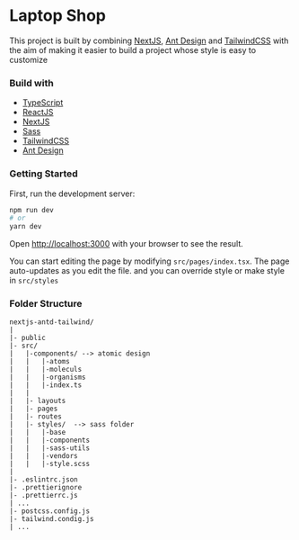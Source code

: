 # Laptop Shop

This project is built by combining [NextJS](https://nextjs.org/), [Ant Design](https://ant.design/) and [TailwindCSS](https://tailwindcss.com/) with the aim of making it easier to build a project whose style is easy to customize

### Build with

- [TypeScript](https://www.typescriptlang.org/)
- [ReactJS](https://reactjs.org/)
- [NextJS](https://nextjs.org/)
- [Sass](https://sass-lang.com/)
- [TailwindCSS](https://tailwindcss.com/)
- [Ant Design](https://ant.design/)

### Getting Started

First, run the development server:

```bash
npm run dev
# or
yarn dev
```

Open [http://localhost:3000](http://localhost:3000) with your browser to see the result.

You can start editing the page by modifying `src/pages/index.tsx`. The page auto-updates as you edit the file. and you can override style or make style in `src/styles`

### Folder Structure

```
nextjs-antd-tailwind/
|
|- public
|- src/
|   |-components/ --> atomic design
|   |   |-atoms
|   |   |-moleculs
|   |   |-organisms
|   |   |-index.ts
|   |
|   |- layouts
|   |- pages
|   |- routes
|   |- styles/  --> sass folder
|   |   |-base
|   |   |-components
|   |   |-sass-utils
|   |   |-vendors
|   |   |-style.scss
|
|- .eslintrc.json
|- .prettierignore
|- .prettierrc.js
| ...
|- postcss.config.js
|- tailwind.condig.js
| ...
```
